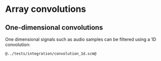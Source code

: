 # Array convolutions
## One-dimensional convolutions

One dimensional signals such as audio samples can be filtered using a 1D convolution:

```Scheme
@../tests/integration/convolution_1d.scm@
```
